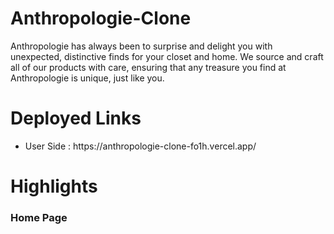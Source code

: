 # Anthropologie-Clone
Anthropologie has always been to surprise and delight you with unexpected, distinctive finds for your closet and home. We source and craft all of our products with care, ensuring that any treasure you find at Anthropologie is unique, just like you.

# Deployed Links
<ul>
<li>User Side : https://anthropologie-clone-fo1h.vercel.app/</li>
</ul>

# Highlights

### Home Page
